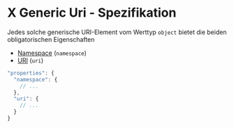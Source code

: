# X Generic Uri - Spezifikation

Jedes solche generische URI-Element vom Werttyp `object` bietet die beiden obligatorischen Eigenschaften

* [Namespace](types/full_product_name/product_identification_helper/x_generic_uris/x_generic_uri/namespace-spec.de.md) (`namespace`)
* [URI](types/full_product_name/product_identification_helper/x_generic_uris/x_generic_uri/uri-spec.de.md) (`uri`)

```javascript
"properties": {
  "namespace": {
    // ...
  },
  "uri": {
    // ...
  }
}
```
